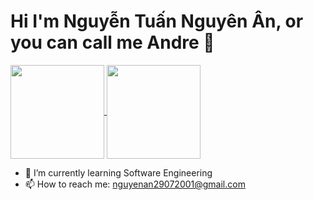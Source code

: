 # Hi I'm Nguyễn Tuấn Nguyên Ân, or you can call me Andre 👋


<a href="https://github.com/nguyentuannguyenan">
  <img height=150 align="center" src="https://github-readme-stats.vercel.app/api?username=nguyentuannguyenan" />
</a>

<a href="https://github.com/nguyentuannguyenan">
  <img height=150 align="center" src="https://github-readme-stats.vercel.app/api/top-langs?username=nguyentuannguyenan&layout=compact&langs_count=8&card_width=320" />
</a>

- 🌱 I’m currently learning Software Engineering
- 📫 How to reach me: nguyenan29072001@gmail.com


<!---
nguyentuannguyenan/nguyentuannguyenan is a ✨ special ✨ repository because its `README.md` (this file) appears on your GitHub profile.
You can click the Preview link to take a look at your changes.
--->
